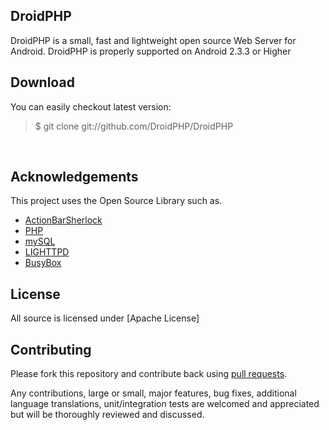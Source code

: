 ## DroidPHP

DroidPHP is a small, fast and lightweight open source Web Server for Android.
DroidPHP is properly supported on Android 2.3.3 or Higher 


## Download
You can easily checkout latest version:

> $ git clone git://github.com/DroidPHP/DroidPHP

<br />


## Acknowledgements

This project uses the Open Source Library such as.

* [ActionBarSherlock](https://github.com/JakeWharton/ActionBarSherlock)
* [PHP](http://php.net)
* [mySQL](http://mysql.com)
* [LIGHTTPD](http://lighttpd.org/)
* [BusyBox](http://busybox.net)

## License
All source is licensed under [Apache License]

## Contributing


Please fork this repository and contribute back using
[pull requests](https://github.com/punkboy/DroidPHP/pulls).

Any contributions, large or small, major features, bug fixes, additional
language translations, unit/integration tests are welcomed and appreciated
but will be thoroughly reviewed and discussed.

